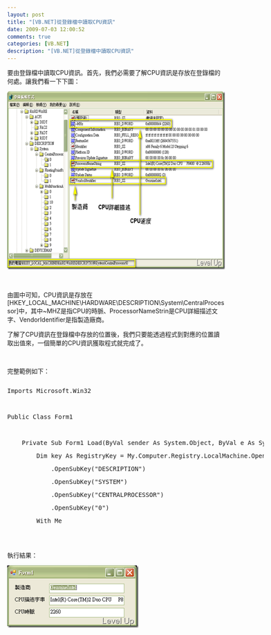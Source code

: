 ```yaml
---
layout: post
title: "[VB.NET]從登錄檔中讀取CPU資訊"
date: 2009-07-03 12:00:52
comments: true
categories: [VB.NET]
description: "[VB.NET]從登錄檔中讀取CPU資訊"
---
```

<p>要由登錄檔中讀取CPU資訊。首先，我們必需要了解CPU資訊是存放在登錄檔的何處。讓我們看一下下圖：</p><p><img style="border-right-width: 0px; border-top-width: 0px; border-bottom-width: 0px; border-left-width: 0px" border="0" alt="image" width="644" height="411" src="\images\posts\9094\image_thumb.png" /></p><p> </p><p>由圖中可知，CPU資訊是存放在[HKEY_LOCAL_MACHINE\HARDWARE\DESCRIPTION\System\CentralProcessor]中，其中~MHZ是指CPU的時脈、ProcessorNameStrin是CPU詳細描述文字、VendorIdentifier是指製造廠商。</p><p>了解了CPU資訊在登錄檔中存放的位置後，我們只要能透過程式到對應的位置讀取出值來，一個簡單的CPU資訊獲取程式就完成了。</p><p> </p><p>完整範例如下：</p><div style="width: 594px; height: 346px; overflow: auto"><div class="csharpcode"><pre class="alt"><span class="kwrd">Imports</span> Microsoft.Win32</pre><pre>
 </pre><pre class="alt"><span class="kwrd">Public</span> <span class="kwrd">Class</span> Form1</pre><pre>
 </pre><pre class="alt">
    <span class="kwrd">Private</span> <span class="kwrd">Sub</span> Form1_Load(<span class="kwrd">ByVal</span> sender <span class="kwrd">As</span> System.<span class="kwrd">Object</span>, <span class="kwrd">ByVal</span> e <span class="kwrd">As</span> System.EventArgs) <span class="kwrd">Handles</span> <span class="kwrd">MyBase</span>.Load</pre><pre>
        <span class="kwrd">Dim</span> key <span class="kwrd">As</span> RegistryKey = My.Computer.Registry.LocalMachine.OpenSubKey(<span class="str">"HARDWARE"</span>) _</pre><pre class="alt">
            .OpenSubKey(<span class="str">"DESCRIPTION"</span>) _</pre><pre>
            .OpenSubKey(<span class="str">"SYSTEM"</span>) _</pre><pre class="alt">
            .OpenSubKey(<span class="str">"CENTRALPROCESSOR"</span>) _</pre><pre>
            .OpenSubKey(<span class="str">"0"</span>)</pre><pre class="alt">
        <span class="kwrd">With</span> <span class="kwrd">Me</span></pre><pre>
            .tbxVendor.Text = key.GetValue(<span class="str">"VendorIdentifier"</span>).ToString</pre><pre class="alt">
            .tbxCPUName.Text = key.GetValue(<span class="str">"ProcessorNameString"</span>).ToString</pre><pre>
            .tbxCPUMHz.Text = key.GetValue(<span class="str">"~MHz"</span>).ToString</pre><pre class="alt">
        <span class="kwrd">End</span> <span class="kwrd">With</span></pre><pre>
    <span class="kwrd">End</span> <span class="kwrd">Sub</span></pre><pre class="alt"><span class="kwrd">End</span> <span class="kwrd">Class</span></pre></div></div><p /><style type="text/css"><![CDATA[

.csharpcode, .csharpcode pre
{
	font-size: small;
	color: black;
	font-family: consolas, "Courier New", courier, monospace;
	background-color: #ffffff;
	/*white-space: pre;*/
}
.csharpcode pre { margin: 0em; }
.csharpcode .rem { color: #008000; }
.csharpcode .kwrd { color: #0000ff; }
.csharpcode .str { color: #006080; }
.csharpcode .op { color: #0000c0; }
.csharpcode .preproc { color: #cc6633; }
.csharpcode .asp { background-color: #ffff00; }
.csharpcode .html { color: #800000; }
.csharpcode .attr { color: #ff0000; }
.csharpcode .alt 
{
	background-color: #f4f4f4;
	width: 100%;
	margin: 0em;
}
.csharpcode .lnum { color: #606060; }]]></style><p> </p><p>執行結果：</p><p><img style="border-right-width: 0px; border-top-width: 0px; border-bottom-width: 0px; border-left-width: 0px" border="0" alt="image" width="304" height="144" src="\images\posts\9094\image_thumb_2.png" /></p>